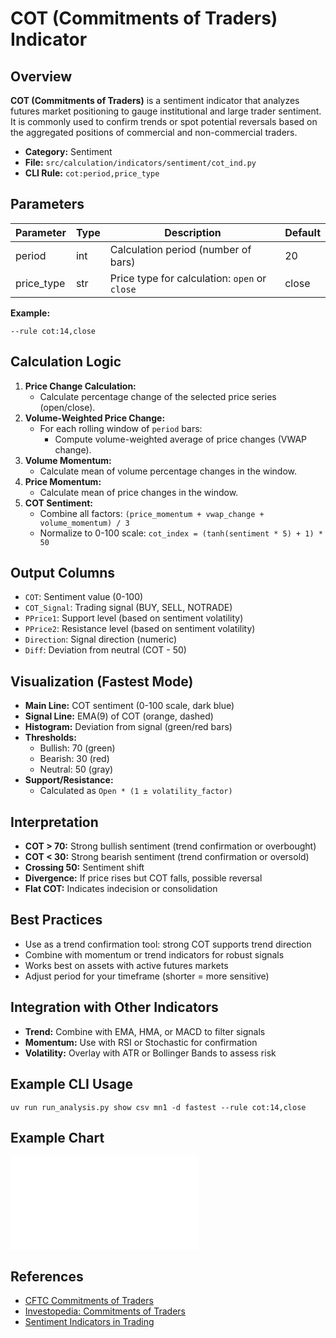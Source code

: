 # COT (Commitments of Traders) Indicator

## Overview

**COT (Commitments of Traders)** is a sentiment indicator that analyzes futures market positioning to gauge institutional and large trader sentiment. It is commonly used to confirm trends or spot potential reversals based on the aggregated positions of commercial and non-commercial traders.

- **Category:** Sentiment
- **File:** `src/calculation/indicators/sentiment/cot_ind.py`
- **CLI Rule:** `cot:period,price_type`

## Parameters

| Parameter   | Type   | Description                                      | Default |
|-------------|--------|--------------------------------------------------|---------|
| period      | int    | Calculation period (number of bars)              | 20      |
| price_type  | str    | Price type for calculation: `open` or `close`    | close   |

**Example:**
```
--rule cot:14,close
```

## Calculation Logic

1. **Price Change Calculation:**
   - Calculate percentage change of the selected price series (open/close).
2. **Volume-Weighted Price Change:**
   - For each rolling window of `period` bars:
     - Compute volume-weighted average of price changes (VWAP change).
3. **Volume Momentum:**
   - Calculate mean of volume percentage changes in the window.
4. **Price Momentum:**
   - Calculate mean of price changes in the window.
5. **COT Sentiment:**
   - Combine all factors: `(price_momentum + vwap_change + volume_momentum) / 3`
   - Normalize to 0-100 scale: `cot_index = (tanh(sentiment * 5) + 1) * 50`

## Output Columns

- `COT`: Sentiment value (0-100)
- `COT_Signal`: Trading signal (BUY, SELL, NOTRADE)
- `PPrice1`: Support level (based on sentiment volatility)
- `PPrice2`: Resistance level (based on sentiment volatility)
- `Direction`: Signal direction (numeric)
- `Diff`: Deviation from neutral (COT - 50)

## Visualization (Fastest Mode)

- **Main Line:** COT sentiment (0-100 scale, dark blue)
- **Signal Line:** EMA(9) of COT (orange, dashed)
- **Histogram:** Deviation from signal (green/red bars)
- **Thresholds:**
  - Bullish: 70 (green)
  - Bearish: 30 (red)
  - Neutral: 50 (gray)
- **Support/Resistance:**
  - Calculated as `Open * (1 ± volatility_factor)`

## Interpretation

- **COT > 70:** Strong bullish sentiment (trend confirmation or overbought)
- **COT < 30:** Strong bearish sentiment (trend confirmation or oversold)
- **Crossing 50:** Sentiment shift
- **Divergence:** If price rises but COT falls, possible reversal
- **Flat COT:** Indicates indecision or consolidation

## Best Practices

- Use as a trend confirmation tool: strong COT supports trend direction
- Combine with momentum or trend indicators for robust signals
- Works best on assets with active futures markets
- Adjust period for your timeframe (shorter = more sensitive)

## Integration with Other Indicators

- **Trend:** Combine with EMA, HMA, or MACD to filter signals
- **Momentum:** Use with RSI or Stochastic for confirmation
- **Volatility:** Overlay with ATR or Bollinger Bands to assess risk

## Example CLI Usage

```
uv run run_analysis.py show csv mn1 -d fastest --rule cot:14,close
```

## Example Chart

![COT Example Chart](../../../../results/plots/dual_chart_fastest.html)

## References
- [CFTC Commitments of Traders](https://www.cftc.gov/MarketReports/CommitmentsofTraders/index.htm)
- [Investopedia: Commitments of Traders](https://www.investopedia.com/terms/c/cot.asp)
- [Sentiment Indicators in Trading](https://www.investopedia.com/articles/active-trading/061914/using-putcall-ratio-gauge-market-sentiment.asp) 